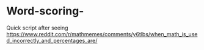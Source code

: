# Word-scoring-

Quick script after seeing 
https://www.reddit.com/r/mathmemes/comments/y6tlbs/when_math_is_used_incorrectly_and_percentages_are/